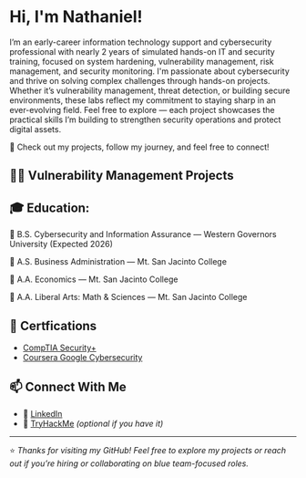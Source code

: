 <h1>Hi, I'm Nathaniel!</h1>

I’m an early-career information technology support and cybersecurity professional with nearly 2 years of simulated hands-on IT and security training, focused on system hardening, vulnerability management, risk management, and security monitoring. I'm passionate about cybersecurity and thrive on solving complex challenges through hands-on projects. Whether it’s vulnerability management, threat detection, or building secure environments, these labs reflect my commitment to staying sharp in an ever-evolving field. Feel free to explore — each project showcases the practical skills I’m building to strengthen security operations and protect digital assets.

🚀 Check out my projects, follow my journey, and feel free to connect!

<h2>👨‍💻 Vulnerability Management Projects </h2>




## 🎓 Education:

🏅 B.S. Cybersecurity and Information Assurance — Western Governors University (Expected 2026) 

🏅 A.S. Business Administration — Mt. San Jacinto College  

🏅 A.A. Economics — Mt. San Jacinto College  

🏅 A.A. Liberal Arts: Math & Sciences — Mt. San Jacinto College  


## 📜  Certfications

  - [CompTIA Security+](https://www.credly.com/badges/9fc3f44d-e61c-49ed-89d4-7c5b8aa96e7a/public_url)
  - [Coursera Google Cybersecurity](https://coursera.org/share/8a28bf4991ef7eb348a6c47a5206e205)

## 📫 Connect With Me
- 💼 [LinkedIn](https://linkedin.com/in/nlmarques)
- 🧠 [TryHackMe](https://tryhackme.com/p/laporte) *(optional if you have it)*

---

⭐ *Thanks for visiting my GitHub! Feel free to explore my projects or reach out if you’re hiring or collaborating on blue team-focused roles.*
